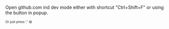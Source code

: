 Open github.com ind dev mode either with shortcut "Ctrl+Shift+F" or using the button in popup.

<font size="1">Or just press '.' 😆</font>
